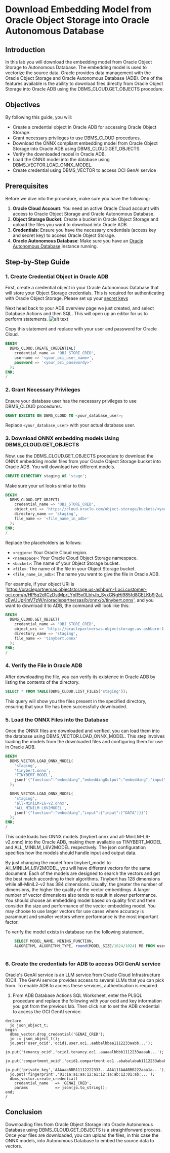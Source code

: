 # Download Embedding Model from Oracle Object Storage into Oracle Autonomous Database

## Introduction

In this lab you will download the embedding model from Oracle Object Storage to Autonomous Database. The embedding model is used to vectorize the source data. Oracle provides data management with the Oracle Object Storage and Oracle Autonomous Database (ADB). One of the features available is the ability to download files directly from Oracle Object Storage into Oracle ADB using the DBMS_CLOUD.GET_OBJECTS procedure.

## Objectives

By following this guide, you will:

- Create a credential object in Oracle ADB for accessing Oracle Object Storage.
- Grant necessary privileges to use DBMS_CLOUD procedures.
- Download the ONNX compliant embedding model from Oracle Object Storage into Oracle ADB using DBMS_CLOUD.GET_OBJECTS.
- Verify the downloaded model in Oracle ADB.
- Load the ONNX model into the database using DBMS_VECTOR.LOAD_ONNX_MODEL.
- Create credential using DBMS_VECTOR to access OCI GenAI service

## Prerequisites

Before we dive into the procedure, make sure you have the following:

1. **Oracle Cloud Account**: You need an active Oracle Cloud account with access to Oracle Object Storage and Oracle Autonomous Database.
2. **Object Storage Bucket**: Create a bucket in Oracle Object Storage and upload the files you want to download into Oracle ADB.
3. **Credentials**: Ensure you have the necessary credentials (access key and secret key) to access Oracle Object Storage.
4. **Oracle Autonomous Database**: Make sure you have an [Oracle Autonomous Database](https://medium.com/@bhenndricks/how-to-create-an-oracle-autonomous-database-c12d9a05096c) instance running.

## Step-by-Step Guide

### 1. Create Credential Object in Oracle ADB

First, create a credential object in your Oracle Autonomous Database that will store your Object Storage credentials. This is required for authenticating with Oracle Object Storage. Please set up your [secret keys](https://medium.com/@bhenndricks/secure-access-to-oracle-buckets-in-object-storage-a-step-by-step-guide-32f3242f35e2) 


Next head back to your ADB overview page we just created, and select Database Actions and then SQL. This will open up an editor for us to perform statements.
![alt text](images/sqldev.png)

Copy this statement and replace with your user and password for Oracle Cloud.

```sql
BEGIN
  DBMS_CLOUD.CREATE_CREDENTIAL(
    credential_name => 'OBJ_STORE_CRED',
    username => '<your_oci_user_name>',
    password => '<your_oci_passwordy>'
  );
END;
/
```

### 2. Grant Necessary Privileges

Ensure your database user has the necessary privileges to use DBMS_CLOUD procedures.

```sql
GRANT EXECUTE ON DBMS_CLOUD TO <your_database_user>;
```

Replace `<your_database_user>` with your actual database user.

### 3. Download ONNX embedding models Using DBMS_CLOUD.GET_OBJECTS

Now, use the DBMS_CLOUD.GET_OBJECTS procedure to download the ONNX embedding model files from your Oracle Object Storage bucket into Oracle ADB.  You will download two different models.

```sql
CREATE DIRECTORY staging AS 'stage';
```

Make sure your url looks similar to this
```sql
BEGIN
  DBMS_CLOUD.GET_OBJECT(
    credential_name => 'OBJ_STORE_CRED',
    object_uri => 'https://cloud.oracle.com/object-storage/buckets/<yourtenancy>/<your bucket name>/objects?region=<us-phoenix-1>',
    directory_name => 'staging',
    file_name => '<file_name_in_adb>'
  );
END;
/
```

Replace the placeholders as follows:
- `<region>`: Your Oracle Cloud region.
- `<namespace>`: Your Oracle Cloud Object Storage namespace.
- `<bucket>`: The name of your Object Storage bucket.
- `<file>`: The name of the file in your Object Storage bucket.
- `<file_name_in_adb>`: The name you want to give the file in Oracle ADB.

For example, if your object URI is 'https://oraclepartnersas.objectstorage.us-ashburn-1.oci.customer-oci.com/p/HP5q2dfCzDstMprLYpR5x0LbhJb_SyxGNgHj985fd8GELKb9j2aLcEwUUpKmV7zW/n/oraclepartnersas/b/onnx/o/tinybert.onnx', and you want to download it to ADB, the command will look like this:

```sql
BEGIN
  DBMS_CLOUD.GET_OBJECT(
    credential_name => 'OBJ_STORE_CRED',
    object_uri => 'https://oraclepartnersas.objectstorage.us-ashburn-1.oci.customer-oci.com/p/HP5q2dfCzDstMprLYpR5x0LbhJb_SyxGNgHj985fd8GELKb9j2aLcEwUUpKmV7zW/n/oraclepartnersas/b/onnx/o/tinybert.onnx',
    directory_name => 'staging',
    file_name => 'tinybert.onnx'
  );
END;
/
```

### 4. Verify the File in Oracle ADB

After downloading the file, you can verify its existence in Oracle ADB by listing the contents of the directory.

```sql
SELECT * FROM TABLE(DBMS_CLOUD.LIST_FILES('staging'));
```

This query will show you the files present in the specified directory, ensuring that your file has been successfully downloaded.

### 5. Load the ONNX Files into the Database

Once the ONNX files are downloaded and verified, you can load them into the database using DBMS_VECTOR.LOAD_ONNX_MODEL. This step involves loading the models from the downloaded files and configuring them for use in Oracle ADB.  

```sql
BEGIN
  DBMS_VECTOR.LOAD_ONNX_MODEL(
    'staging',
    'tinybert.onnx',
    'TINYBERT_MODEL',
    json('{"function":"embedding","embeddingOutput":"embedding","input":{"input":["DATA"]}}')
  );

  DBMS_VECTOR.LOAD_ONNX_MODEL(
    'staging',
    'all-MiniLM-L6-v2.onnx',
    'ALL_MINILM_L6V2MODEL',
    json('{"function":"embedding","input":{"input":["DATA"]}}')
  );
END;
/
```
This code loads two ONNX models (tinybert.onnx and all-MiniLM-L6-v2.onnx) into the Oracle ADB, making them available as TINYBERT_MODEL and ALL_MINILM_L6V2MODEL respectively. The json configuration specifies how the models should handle input and output data.

By just changing the model from tinybert\_model to All\_MINILM\_L6V2MODEL, you will have different vectors for the same document. Each of the models are designed to search the vectors and get the best match according to their algorithms.  Tinybert has 128 dimensions while all-MiniL2-v2 has 384 dimensions.  Usually, the greater the number of dimensions, the higher the quality of the vector embeddings.  A larger number of vector dimensions also tends to result in slower performance.   You should choose an embedding model based on quality first and then consider the size and performance of the vector embedding model.  You may choose to use larger vectors for use cases where accuracy is paramount and smaller vectors where performance is the most important factor.

To verify the model exists in database run the following statement.

```sql
    SELECT MODEL_NAME, MINING_FUNCTION,
    ALGORITHM, ALGORITHM_TYPE, round(MODEL_SIZE/1024/1024) MB FROM user_mining_models; 
    
```

### 6. Create the credentials for ADB to access OCI GenAI service

Oracle's GenAI service is an LLM service from Oracle Cloud Infrastructure (OCI). The GenAI service provides access to several LLMs that you can pick from.  To enable ADB to access these services, authentication is required. 

1. From ADB Database Actions SQL Worksheet, enter the PLSQL procedure and replace the following with your ocid and key information you got from the previous lab.  Then click run to set the ADB credential to access the OCI GenAI service.

```
declare
  jo json_object_t;
begin
  dbms_vector.drop_credential('GENAI_CRED');
  jo := json_object_t();
  jo.put('user_ocid','ocid1.user.oc1..aabbalbbaa1112233aabb...');
  jo.put('tenancy_ocid','ocid1.tenancy.oc1..aaaaalbbbb1112233aaaab...');
  jo.put('compartment_ocid','ocid1.compartment.oc1..ababalabab1112233ababa...');
  jo.put('private_key','AAAaaaBBB11112222333...AAA111AAABBB222aaa1a...');
  jo.put('fingerprint','01:1a:a1:aa:12:a1:12:1a:ab:12:01:ab:...');
  dbms_vector.create_credential(
    credential_name   => 'GENAI_CRED',
    params            => json(jo.to_string));
end;
/

```

## Conclusion

Downloading files from Oracle Object Storage into Oracle Autonomous Database using DBMS_CLOUD.GET_OBJECTS is a straightforward process. Once your files are downloaded, you can upload the files, in this case the ONNX models, into Autonomous Database to embed the source data to vectors.

